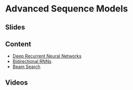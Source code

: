# Advanced Sequence Models

## Slides

## Content

* [Deep Recurrent Neural Networks](http://en.diveintodeeplearning.org/chapter_recurrent-neural-networks/deep-rnn.html)
* [Bidirectional RNNs](http://en.diveintodeeplearning.org/chapter_recurrent-neural-networks/bi-rnn.html)
* [Beam Search](http://en.diveintodeeplearning.org/chapter_recurrent-neural-networks/beam-search.html)

## Videos
